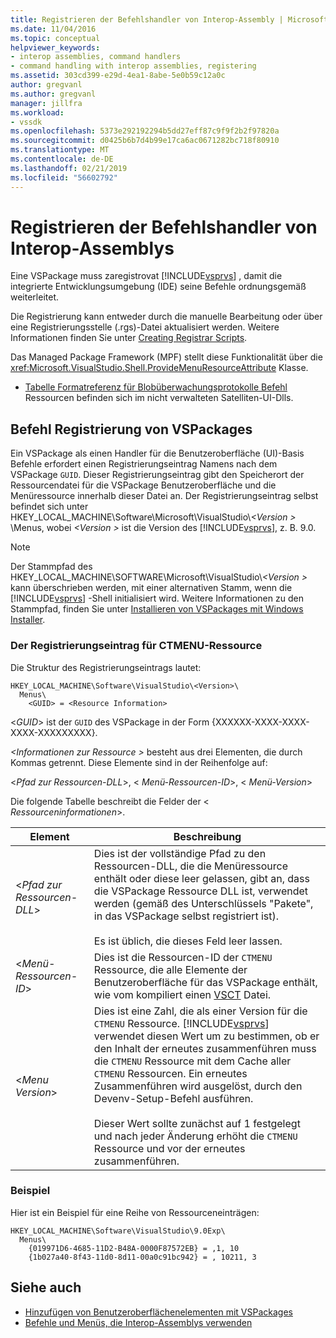 ```yaml
---
title: Registrieren der Befehlshandler von Interop-Assembly | Microsoft-Dokumentation
ms.date: 11/04/2016
ms.topic: conceptual
helpviewer_keywords:
- interop assemblies, command handlers
- command handling with interop assemblies, registering
ms.assetid: 303cd399-e29d-4ea1-8abe-5e0b59c12a0c
author: gregvanl
ms.author: gregvanl
manager: jillfra
ms.workload:
- vssdk
ms.openlocfilehash: 5373e292192294b5dd27eff87c9f9f2b2f97820a
ms.sourcegitcommit: d0425b6b7d4b99e17ca6ac0671282bc718f80910
ms.translationtype: MT
ms.contentlocale: de-DE
ms.lasthandoff: 02/21/2019
ms.locfileid: "56602792"
---
```

# <a name="registering-interop-assembly-command-handlers"></a>Registrieren der Befehlshandler von Interop-Assemblys
Eine VSPackage muss zaregistrovat [!INCLUDE[vsprvs](../../code-quality/includes/vsprvs_md.md)] , damit die integrierte Entwicklungsumgebung (IDE) seine Befehle ordnungsgemäß weiterleitet.

 Die Registrierung kann entweder durch die manuelle Bearbeitung oder über eine Registrierungsstelle (.rgs)-Datei aktualisiert werden. Weitere Informationen finden Sie unter [Creating Registrar Scripts](/cpp/atl/creating-registrar-scripts).

 Das Managed Package Framework (MPF) stellt diese Funktionalität über die <xref:Microsoft.VisualStudio.Shell.ProvideMenuResourceAttribute> Klasse.

- [Tabelle Formatreferenz für Blobüberwachungsprotokolle Befehl](https://msdn.microsoft.com/library/09e9c6ef-9863-48de-9483-d45b7b7c798f) Ressourcen befinden sich im nicht verwalteten Satelliten-UI-Dlls.

## <a name="command-handler-registration-of-a-vspackage"></a>Befehl Registrierung von VSPackages
 Ein VSPackage als einen Handler für die Benutzeroberfläche (UI)-Basis Befehle erfordert einen Registrierungseintrag Namens nach dem VSPackage `GUID`. Dieser Registrierungseintrag gibt den Speicherort der Ressourcendatei für die VSPackage Benutzeroberfläche und die Menüressource innerhalb dieser Datei an. Der Registrierungseintrag selbst befindet sich unter HKEY_LOCAL_MACHINE\Software\Microsoft\VisualStudio\\*\<Version >* \Menus, wobei  *\<Version >* ist die Version des [!INCLUDE[vsprvs](../../code-quality/includes/vsprvs_md.md)], z. B. 9.0.

> [!NOTE]
>  Der Stammpfad des HKEY_LOCAL_MACHINE\SOFTWARE\Microsoft\VisualStudio\\*\<Version >* kann überschrieben werden, mit einer alternativen Stamm, wenn die [!INCLUDE[vsprvs](../../code-quality/includes/vsprvs_md.md)] -Shell initialisiert wird. Weitere Informationen zu den Stammpfad, finden Sie unter [Installieren von VSPackages mit Windows Installer](../../extensibility/internals/installing-vspackages-with-windows-installer.md).

### <a name="the-ctmenu-resource-registry-entry"></a>Der Registrierungseintrag für CTMENU-Ressource
 Die Struktur des Registrierungseintrags lautet:

```
HKEY_LOCAL_MACHINE\Software\VisualStudio\<Version>\
  Menus\
    <GUID> = <Resource Information>
```

 \<*GUID*> ist der `GUID` des VSPackage in der Form {XXXXXX-XXXX-XXXX-XXXX-XXXXXXXXX}.

 *\<Informationen zur Ressource >* besteht aus drei Elementen, die durch Kommas getrennt. Diese Elemente sind in der Reihenfolge auf:

 \<*Pfad zur Ressourcen-DLL*>, \< *Menü-Ressourcen-ID*>, \< *Menü-Version*>

 Die folgende Tabelle beschreibt die Felder der \< *Ressourceninformationen*>.


| Element | Beschreibung |
|---------------------------| - |
| \<*Pfad zur Ressourcen-DLL*> | Dies ist der vollständige Pfad zu den Ressourcen-DLL, die die Menüressource enthält oder diese leer gelassen, gibt an, dass die VSPackage Ressource DLL ist, verwendet werden (gemäß des Unterschlüssels "Pakete", in das VSPackage selbst registriert ist).<br /><br /> Es ist üblich, die dieses Feld leer lassen. |
| \<*Menü-Ressourcen-ID*> | Dies ist die Ressourcen-ID der `CTMENU` Ressource, die alle Elemente der Benutzeroberfläche für das VSPackage enthält, wie vom kompiliert einen [VSCT](../../extensibility/internals/visual-studio-command-table-dot-vsct-files.md) Datei. |
| \<*Menu Version*> | Dies ist eine Zahl, die als einer Version für die `CTMENU` Ressource. [!INCLUDE[vsprvs](../../code-quality/includes/vsprvs_md.md)] verwendet diesen Wert um zu bestimmen, ob er den Inhalt der erneutes zusammenführen muss die `CTMENU` Ressource mit dem Cache aller `CTMENU` Ressourcen. Ein erneutes Zusammenführen wird ausgelöst, durch den Devenv-Setup-Befehl ausführen.<br /><br /> Dieser Wert sollte zunächst auf 1 festgelegt und nach jeder Änderung erhöht die `CTMENU` Ressource und vor der erneutes zusammenführen. |

### <a name="example"></a>Beispiel
 Hier ist ein Beispiel für eine Reihe von Ressourceneinträgen:

```
HKEY_LOCAL_MACHINE\Software\VisualStudio\9.0Exp\
  Menus\
    {019971D6-4685-11D2-B48A-0000F87572EB} = ,1, 10
    {1b027a40-8f43-11d0-8d11-00a0c91bc942} = , 10211, 3
```

## <a name="see-also"></a>Siehe auch
- [Hinzufügen von Benutzeroberflächenelementen mit VSPackages](../../extensibility/internals/how-vspackages-add-user-interface-elements.md)
- [Befehle und Menüs, die Interop-Assemblys verwenden](../../extensibility/internals/commands-and-menus-that-use-interop-assemblies.md)